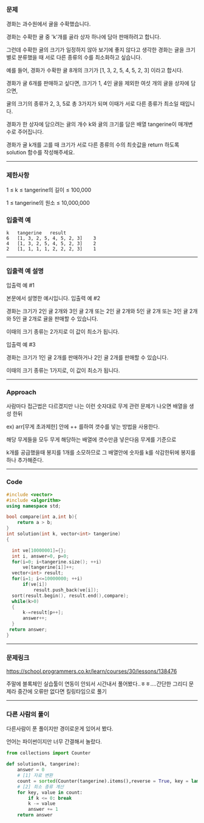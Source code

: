 ### 문제 

경화는 과수원에서 귤을 수확했습니다.

경화는 수확한 귤 중 'k'개를 골라 상자 하나에 담아 판매하려고 합니다.

그런데 수확한 귤의 크기가 일정하지 않아 보기에 좋지 않다고 생각한 경화는 귤을 크기별로 분류했을 때 서로 다른 종류의 수를 최소화하고 싶습니다.

예를 들어, 경화가 수확한 귤 8개의 크기가 [1, 3, 2, 5, 4, 5, 2, 3] 이라고 합시다. 

경화가 귤 6개를 판매하고 싶다면, 크기가 1, 4인 귤을 제외한 여섯 개의 귤을 상자에 담으면,

귤의 크기의 종류가 2, 3, 5로 총 3가지가 되며 이때가 서로 다른 종류가 최소일 때입니다.

경화가 한 상자에 담으려는 귤의 개수 k와 귤의 크기를 담은 배열 tangerine이 매개변수로 주어집니다.

경화가 귤 k개를 고를 때 크기가 서로 다른 종류의 수의 최솟값을 return 하도록 solution 함수를 작성해주세요.

------------------------------------------------------------

### 제한사항

1 ≤ k ≤ tangerine의 길이 ≤ 100,000

1 ≤ tangerine의 원소 ≤ 10,000,000

### 입출력 예
```
k	tangerine	result
6	[1, 3, 2, 5, 4, 5, 2, 3]	3
4	[1, 3, 2, 5, 4, 5, 2, 3]	2
2	[1, 1, 1, 1, 2, 2, 2, 3]	1
```

------------------------------------------------------------

### 입출력 예 설명

입출력 예 #1

본문에서 설명한 예시입니다.
입출력 예 #2

경화는 크기가 2인 귤 2개와 3인 귤 2개 또는 2인 귤 2개와 5인 귤 2개 또는 3인 귤 2개와 5인 귤 2개로 귤을 판매할 수 있습니다.

이때의 크기 종류는 2가지로 이 값이 최소가 됩니다.

입출력 예 #3

경화는 크기가 1인 귤 2개를 판매하거나 2인 귤 2개를 판매할 수 있습니다.

이때의 크기 종류는 1가지로, 이 값이 최소가 됩니다.

------------------------------------------------------------

### Approach

사람마다 접근법은 다르겠지만 나는 이런 숫자대로 무게 관련 문제가 나오면 배열을 생성 한뒤

ex) arr[무게 초과제한] 안에 ++ 를하여 갯수를 넣는 방법을 사용한다.

해당 무게들을 모두 무게 해당하는 배열에 갯수만큼 넣은다음 무게를 기준으로

k개를 공급했을때 봉지를 1개를 소모하므로 그 배열안에 숫자를 k를 삭감한뒤에 봉지를 하나 추가해준다.

------------------------------------------------------------

### Code

```C++
#include <vector>
#include <algorithm>
using namespace std;

bool compare(int a,int b){
    return a > b;
}
int solution(int k, vector<int> tangerine)
{

  int ve[10000001]={};
  int i, answer=0, p=0;
  for(i=0; i<tangerine.size(); ++i)    
      ve[tangerine[i]]++;
  vector<int> result;
  for(i=1; i<=10000000; ++i)
      if(ve[i])
          result.push_back(ve[i]);
  sort(result.begin(), result.end(),compare);
  while(k>0)
  {
      k-=result[p++];
      answer++;
  }
 return answer;
}

```

------------------------------------------------------------

### 문제링크

https://school.programmers.co.kr/learn/courses/30/lessons/138476

주말에 블록체인 실습툴이 연동이 안되서 시간내서 풀어봤다..ㅎㅎ....간단한 그리디 문제라 중간에 오류만 없다면 킬링타임으로 풀기 

------------------------------------------------------------

### 다른 사람의 풀이

다른사람이 푼 풀이지만 경이로운게 있어서 봤다.

언어는 파이썬이지만 너무 간결해서 놀랐다.

```py
from collections import Counter

def solution(k, tangerine):
    answer = 0
    # [1] 자료 변환 
    count = sorted(Counter(tangerine).items(),reverse = True, key = lambda x : x[1])
    # [2] 최소 종류 계산
    for key, value in count:
        if k <= 0: break
        k -= value
        answer += 1
    return answer
```


